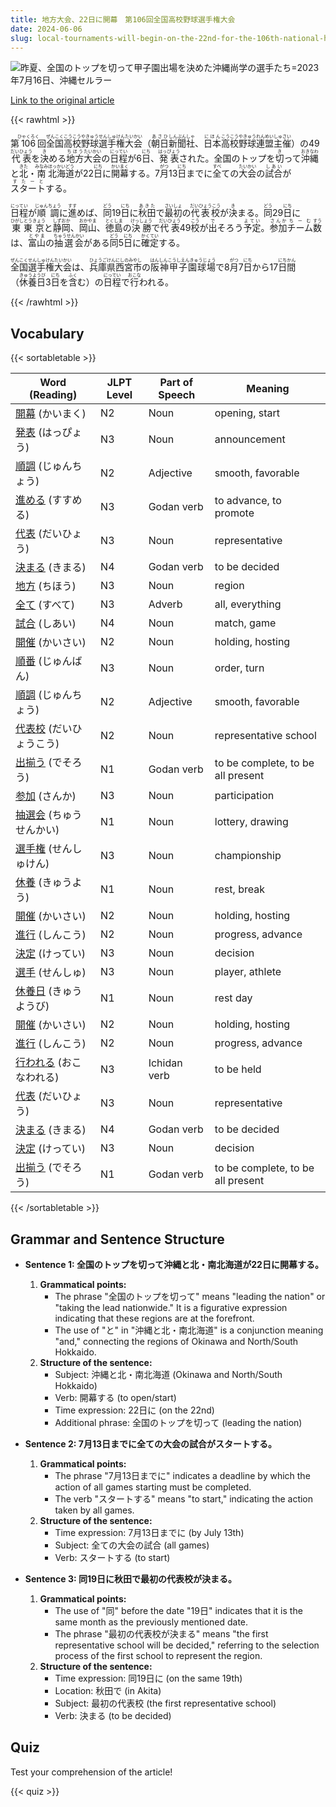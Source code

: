```yaml
---
title: 地方大会、22日に開幕　第106回全国高校野球選手権大会
date: 2024-06-06
slug: local-tournaments-will-begin-on-the-22nd-for-the-106th-national-high-school-baseball-championship
---
```


![昨夏、全国のトップを切って甲子園出場を決めた沖縄尚学の選手たち=2023年7月16日、沖縄セルラー](https://www.asahicom.jp/imgopt/img/50f94e03f0/comm_L/AS20240606002835.jpg "昨夏、全国のトップを切って甲子園出場を決めた沖縄尚学の選手たち=2023年7月16日、沖縄セルラー")

[Link to the original article](https://asahi.com/articles/ASS662T48S66PTQP007M.html?iref=pc_sports_top__n)

{{< rawhtml >}}
<p>第<ruby>106<rt>ひゃくろく</rt></ruby>回<ruby>全国<rt>ぜんこく</rt></ruby><ruby>高校<rt>こうこう</rt></ruby><ruby>野球<rt>やきゅう</rt></ruby><ruby>選手権<rt>せんしゅけん</rt></ruby><ruby>大会<rt>たいかい</rt></ruby>（<ruby>朝日<rt>あさひ</rt></ruby><ruby>新聞<rt>しんぶん</rt></ruby><ruby>社<rt>しゃ</rt></ruby>、<ruby>日本<rt>にほん</rt></ruby><ruby>高校<rt>こうこう</rt></ruby><ruby>野球<rt>やきゅう</rt></ruby><ruby>連盟<rt>れんめい</rt></ruby><ruby>主催<rt>しゅさい</rt></ruby>）の49<ruby>代表<rt>だいひょう</rt></ruby>を<ruby>決<rt>き</rt></ruby>める<ruby>地方<rt>ちほう</rt></ruby><ruby>大会<rt>たいかい</rt></ruby>の<ruby>日程<rt>にってい</rt></ruby>が6<ruby>日<rt>にち</rt></ruby>、<ruby>発表<rt>はっぴょう</rt></ruby>された。全国のトップを<ruby>切<rt>き</rt></ruby>って<ruby>沖縄<rt>おきなわ</rt></ruby>と<ruby>北<rt>きた</rt></ruby>・<ruby>南<rt>みなみ</rt></ruby><ruby>北海道<rt>ほっかいどう</rt></ruby>が22<ruby>日<rt>にち</rt></ruby>に<ruby>開幕<rt>かいまく</rt></ruby>する。7<ruby>月<rt>がつ</rt></ruby>13<ruby>日<rt>にち</rt></ruby>までに<ruby>全<rt>すべ</rt></ruby>ての<ruby>大会<rt>たいかい</rt></ruby>の<ruby>試合<rt>しあい</rt></ruby>が<ruby>スタート<rt>すたーと</rt></ruby>する。</p>

<p><ruby>日程<rt>にってい</rt></ruby>が<ruby>順調<rt>じゅんちょう</rt></ruby>に<ruby>進<rt>すす</rt></ruby>めば、<ruby>同<rt>どう</rt></ruby>19<ruby>日<rt>にち</rt></ruby>に<ruby>秋田<rt>あきた</rt></ruby>で<ruby>最初<rt>さいしょ</rt></ruby>の<ruby>代表校<rt>だいひょうこう</rt></ruby>が<ruby>決<rt>き</rt></ruby>まる。<ruby>同<rt>どう</rt></ruby>29<ruby>日<rt>にち</rt></ruby>に<ruby>東東京<rt>ひがしとうきょう</rt></ruby>と<ruby>静岡<rt>しずおか</rt></ruby>、<ruby>岡山<rt>おかやま</rt></ruby>、<ruby>徳島<rt>とくしま</rt></ruby>の<ruby>決勝<rt>けっしょう</rt></ruby>で<ruby>代表<rt>だいひょう</rt></ruby>49<ruby>校<rt>こう</rt></ruby>が<ruby>出<rt>で</rt></ruby>そろう<ruby>予定<rt>よてい</rt></ruby>。<ruby>参加<rt>さんか</rt></ruby><ruby>チーム<rt>ちーむ</rt></ruby><ruby>数<rt>すう</rt></ruby>は、<ruby>富山<rt>とやま</rt></ruby>の<ruby>抽選会<rt>ちゅうせんかい</rt></ruby>がある<ruby>同<rt>どう</rt></ruby>5<ruby>日<rt>にち</rt></ruby>に<ruby>確定<rt>かくてい</rt></ruby>する。</p>

<p><ruby>全国<rt>ぜんこく</rt></ruby><ruby>選手権<rt>せんしゅけん</rt></ruby><ruby>大会<rt>たいかい</rt></ruby>は、<ruby>兵庫県<rt>ひょうごけん</rt></ruby><ruby>西宮市<rt>にしのみやし</rt></ruby>の<ruby>阪神甲子園球場<rt>はんしんこうしえんきゅうじょう</rt></ruby>で8<ruby>月<rt>がつ</rt></ruby>7<ruby>日<rt>にち</rt></ruby>から17<ruby>日間<rt>にちかん</rt></ruby>（<ruby>休養日<rt>きゅうようび</rt></ruby>3<ruby>日<rt>にち</rt></ruby>を<ruby>含<rt>ふく</rt></ruby>む）の<ruby>日程<rt>にってい</rt></ruby>で<ruby>行<rt>おこな</rt></ruby>われる。</p>
{{< /rawhtml >}}

## Vocabulary


{{< sortabletable >}}

| Word (Reading) | JLPT Level | Part of Speech | Meaning |
|---------------|------------|---------------|---------|
|[開幕](https://jisho.org/search/%E9%96%8B%E5%B9%95) (かいまく)| N2 | Noun | opening, start |
|[発表](https://jisho.org/search/%E7%99%BA%E8%A1%A8) (はっぴょう)| N3 | Noun | announcement |
|[順調](https://jisho.org/search/%E9%A0%86%E8%AA%BF) (じゅんちょう)| N2 | Adjective | smooth, favorable |
|[進める](https://jisho.org/search/%E9%80%B2%E3%82%81%E3%82%8B) (すすめる)| N3 | Godan verb | to advance, to promote |
|[代表](https://jisho.org/search/%E4%BB%A3%E8%A1%A8) (だいひょう)| N3 | Noun | representative |
|[決まる](https://jisho.org/search/%E6%B1%BA%E3%81%BE%E3%82%8B) (きまる)| N4 | Godan verb | to be decided |
|[地方](https://jisho.org/search/%E5%9C%B0%E6%96%B9) (ちほう)| N3 | Noun | region |
|[全て](https://jisho.org/search/%E5%85%A8%E3%81%A6) (すべて)| N3 | Adverb | all, everything |
|[試合](https://jisho.org/search/%E8%A9%A6%E5%90%88) (しあい)| N4 | Noun | match, game |
|[開催](https://jisho.org/search/%E9%96%8B%E5%82%AC) (かいさい)| N2 | Noun | holding, hosting |
|[順番](https://jisho.org/search/%E9%A0%86%E7%95%AA) (じゅんばん)| N3 | Noun | order, turn |
|[順調](https://jisho.org/search/%E9%A0%86%E8%AA%BF) (じゅんちょう)| N2 | Adjective | smooth, favorable |
|[代表校](https://jisho.org/search/%E4%BB%A3%E8%A1%A8%E6%A0%A1) (だいひょうこう)| N2 | Noun | representative school |
|[出揃う](https://jisho.org/search/%E5%87%BA%E6%8F%83%E3%81%86) (でそろう)| N1 | Godan verb | to be complete, to be all present |
|[参加](https://jisho.org/search/%E5%8F%82%E5%8A%A0) (さんか)| N3 | Noun | participation |
|[抽選会](https://jisho.org/search/%E6%8A%BD%E9%81%B8%E4%BC%9A) (ちゅうせんかい)| N1 | Noun | lottery, drawing |
|[選手権](https://jisho.org/search/%E9%81%B8%E6%89%8B%E6%A8%A9) (せんしゅけん)| N3 | Noun | championship |
|[休養](https://jisho.org/search/%E4%BC%91%E9%A4%8A) (きゅうよう)| N1 | Noun | rest, break |
|[開催](https://jisho.org/search/%E9%96%8B%E5%82%AC) (かいさい)| N2 | Noun | holding, hosting |
|[進行](https://jisho.org/search/%E9%80%B2%E8%A1%8C) (しんこう)| N2 | Noun | progress, advance |
|[決定](https://jisho.org/search/%E6%B1%BA%E5%AE%9A) (けってい)| N3 | Noun | decision |
|[選手](https://jisho.org/search/%E9%81%B8%E6%89%8B) (せんしゅ)| N3 | Noun | player, athlete |
|[休養日](https://jisho.org/search/%E4%BC%91%E9%A4%8A%E6%97%A5) (きゅうようび)| N1 | Noun | rest day |
|[開催](https://jisho.org/search/%E9%96%8B%E5%82%AC) (かいさい)| N2 | Noun | holding, hosting |
|[進行](https://jisho.org/search/%E9%80%B2%E8%A1%8C) (しんこう)| N2 | Noun | progress, advance |
|[行われる](https://jisho.org/search/%E8%A1%8C%E3%82%8F%E3%82%8C%E3%82%8B) (おこなわれる)| N3 | Ichidan verb | to be held |
|[代表](https://jisho.org/search/%E4%BB%A3%E8%A1%A8) (だいひょう)| N3 | Noun | representative |
|[決まる](https://jisho.org/search/%E6%B1%BA%E3%81%BE%E3%82%8B) (きまる)| N4 | Godan verb | to be decided |
|[決定](https://jisho.org/search/%E6%B1%BA%E5%AE%9A) (けってい)| N3 | Noun | decision |
|[出揃う](https://jisho.org/search/%E5%87%BA%E6%8F%83%E3%81%86) (でそろう)| N1 | Godan verb | to be complete, to be all present |

{{< /sortabletable >}}


## Grammar and Sentence Structure

- **Sentence 1: 全国のトップを切って沖縄と北・南北海道が22日に開幕する。**
    1. **Grammatical points:** 
        - The phrase "全国のトップを切って" means "leading the nation" or "taking the lead nationwide." It is a figurative expression indicating that these regions are at the forefront.
        - The use of "と" in "沖縄と北・南北海道" is a conjunction meaning "and," connecting the regions of Okinawa and North/South Hokkaido.
    2. **Structure of the sentence:** 
        - Subject: 沖縄と北・南北海道 (Okinawa and North/South Hokkaido)
        - Verb: 開幕する (to open/start)
        - Time expression: 22日に (on the 22nd)
        - Additional phrase: 全国のトップを切って (leading the nation)

- **Sentence 2: 7月13日までに全ての大会の試合がスタートする。**
    1. **Grammatical points:** 
        - The phrase "7月13日までに" indicates a deadline by which the action of all games starting must be completed.
        - The verb "スタートする" means "to start," indicating the action taken by all games.
    2. **Structure of the sentence:** 
        - Time expression: 7月13日までに (by July 13th)
        - Subject: 全ての大会の試合 (all games)
        - Verb: スタートする (to start)

- **Sentence 3: 同19日に秋田で最初の代表校が決まる。**
    1. **Grammatical points:** 
        - The use of "同" before the date "19日" indicates that it is the same month as the previously mentioned date.
        - The phrase "最初の代表校が決まる" means "the first representative school will be decided," referring to the selection process of the first school to represent the region.
    2. **Structure of the sentence:** 
        - Time expression: 同19日に (on the same 19th)
        - Location: 秋田で (in Akita)
        - Subject: 最初の代表校 (the first representative school)
        - Verb: 決まる (to be decided)

## Quiz

Test your comprehension of the article!

{{< quiz >}}